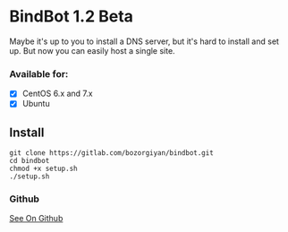 # BindBot 1.2 Beta
Maybe it's up to you to install a DNS server, but it's hard to install and set up.
But now you can easily host a single site.
### Available for:
- [x] CentOS 6.x and 7.x
- [x] Ubuntu

## Install
    git clone https://gitlab.com/bozorgiyan/bindbot.git
    cd bindbot
    chmod +x setup.sh
    ./setup.sh
### Github
[See On Github](https://github.com/bozorgiyan/bindbot)